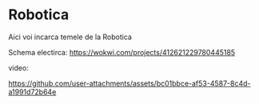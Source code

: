 # Robotica
Aici voi incarca temele de la Robotica

Schema electirca:
https://wokwi.com/projects/412621229780445185

video:



https://github.com/user-attachments/assets/bc01bbce-af53-4587-8c4d-a1991d72b64e

